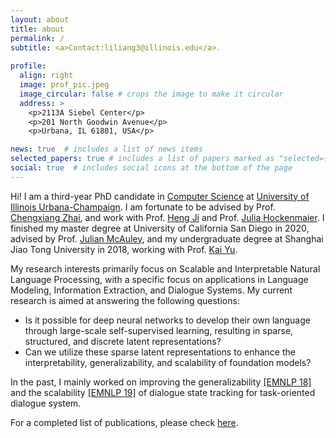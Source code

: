 ```yaml
---
layout: about
title: about
permalink: /
subtitle: <a>Contact:liliang3@illinois.edu</a>.
 
profile:
  align: right
  image: prof_pic.jpeg
  image_circular: false # crops the image to make it circular
  address: >
    <p>2113A Siebel Center</p>
    <p>201 North Goodwin Avenue</p>
    <p>Urbana, IL 61801, USA</p>

news: true  # includes a list of news items
selected_papers: true # includes a list of papers marked as "selected={true}"
social: true  # includes social icons at the bottom of the page
---
```


Hi! I am a third-year PhD candidate in [Computer Science](https://cs.illinois.edu/) at [University of Illinois Urbana-Champaign](https://illinois.edu/). I am fortunate to be advised by Prof. [Chengxiang Zhai](http://czhai.cs.illinois.edu/), and work with Prof. [Heng Ji](http://blender.cs.illinois.edu/hengji.html) and Prof. [Julia Hockenmaier](https://juliahmr.cs.illinois.edu/). I finished my master degree at University of California San Diego in 2020, advised by Prof. [Julian McAuley](https://cseweb.ucsd.edu/~jmcauley/), and my undergraduate degree at Shanghai Jiao Tong University in 2018, working with Prof. [Kai Yu](https://x-lance.sjtu.edu.cn/en/members/kai_yu).

My research interests primarily focus on Scalable and Interpretable Natural Language Processing, with a specific focus on applications in Language Modeling, Information Extraction, and Dialogue Systems. My current research is aimed at answering the following questions:
* Is it possible for deep neural networks to develop their own language through large-scale self-supervised learning, resulting in sparse, structured, and discrete latent representations?
* Can we utilize these sparse latent representations to enhance the interpretability, generalizability, and scalability of foundation models? 

In the past, I mainly worked on improving the generalizability [[EMNLP 18]](https://arxiv.org/abs/1810.09587) and the scalability [[EMNLP 19]](https://arxiv.org/abs/1909.00754) of dialogue state tracking for task-oriented dialogue system. 

For a completed list of publications, please check [here](/publications/).

<!-- **I am open to research intership in summer 2023, please feel free to drop me an email if you find me a good match!** 
 -->
